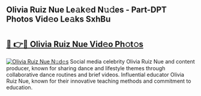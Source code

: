 ## Olivia Ruiz Nue Le𝚊k𝚎d N𝚞𝚍es - Part-DPT Photos Vid𝚎o Le𝚊ks SxhBu

# <h2><a href="http://fb8wtr.evod.top/?m=Olivia+Ruiz+Nue">🔗 👉🔴 Olivia Ruiz Nue Vid𝚎o Ph𝚘t𝚘s</a></h2>

[![Olivia Ruiz Nue N𝚞d𝚎s](https://i.imgur.com/8V9OHl7.gif)](http://fb8wtr.evod.top/?m=Olivia+Ruiz+Nue)
Social media celebrity Olivia Ruiz Nue and content producer, known for sharing dance and lifestyle themes through collaborative dance routines and brief videos. Influential educator Olivia Ruiz Nue, known for their innovative teaching methods and commitment to education. 
